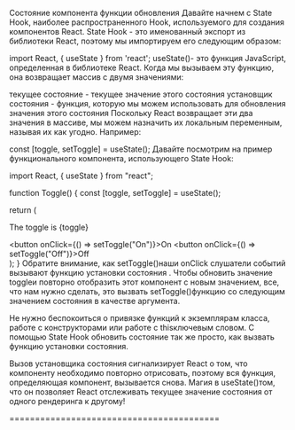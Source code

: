Состояние компонента функции обновления
Давайте начнем с State Hook, наиболее распространенного Hook, используемого для создания компонентов React. State Hook - это именованный экспорт из библиотеки React, поэтому мы импортируем его следующим образом:

import React, { useState } from 'react';
useState()- это функция JavaScript, определенная в библиотеке React. Когда мы вызываем эту функцию, она возвращает массив с двумя значениями:

текущее состояние - текущее значение этого состояния
установщик состояния - функция, которую мы можем использовать для обновления значения этого состояния
Поскольку React возвращает эти два значения в массиве, мы можем назначить их локальным переменным, называя их как угодно. Например:

const [toggle, setToggle] = useState();
Давайте посмотрим на пример функционального компонента, использующего State Hook:

import React, { useState } from "react";
 
function Toggle() {
  const [toggle, setToggle] = useState();
 
  return (
    <div>
      <p>The toggle is {toggle}</p>
      <button onClick={() => setToggle("On")}>On</button>
      <button onClick={() => setToggle("Off")}>Off</button>
    </div>
  );
}
Обратите внимание, как setToggle()наши onClick слушатели событий вызывают функцию установки состояния . Чтобы обновить значение toggleи повторно отобразить этот компонент с новым значением, все, что нам нужно сделать, это вызвать setToggle()функцию со следующим значением состояния в качестве аргумента.

Не нужно беспокоиться о привязке функций к экземплярам класса, работе с конструкторами или работе с thisключевым словом. С помощью State Hook обновить состояние так же просто, как вызвать функцию установки состояния.

Вызов установщика состояния сигнализирует React о том, что компоненту необходимо повторно отрисовать, поэтому вся функция, определяющая компонент, вызывается снова. Магия в useState()том, что он позволяет React отслеживать текущее значение состояния от одного рендеринга к другому!

=========================================